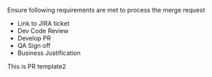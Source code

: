 Ensure following requirements are met to process the merge request

- Link to JIRA ticket
- Dev Code Review
- Develop PR
- QA Sign off
- Business Justification

This is PR template2
